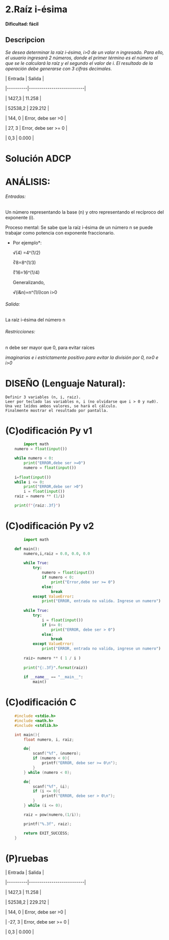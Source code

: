 
# 2.Raíz i-ésima

#### Dificultad: fácil

## Descripcion

*Se desea determinar la raíz i-ésima, i>0 de un valor n ingresado. Para ello, el usuario ingresará 2 números, donde el primer término es el número al que se le calculará la raíz y el segundo el valor de i. El resultado de la operación debe generarse con 3 cifras decimales.*

| Entrada  | Salida                    |

\|----------|---------------------------|

| 1427,3    | 11.258                   |

| 52538,2   | 229.212                  |

| 144, 0    | Error, debe ser >0       |

| 27, 3     | Error, debe ser >= 0     |

| 0,3       | 0.000                    |



# Solución ADCP

# ANÁLISIS:

###### Entradas:  
Un número representando la base (n) y otro representando el recíproco del exponente (i).

Proceso mental: Se sabe que la raíz i-ésima de un número n se puede trabajar como potencia con exponente fraccionario.

* Por ejemplo\*:    	

    √(4)  =4^(1/2)

    ∛8=8^(1/3)

    ∜16=16^(1/4)

    Generalizando,

    √(i&n)=n^(1/i)con i>0

###### Salida: 
La raíz i-ésima del número n

###### Restricciones: 
n debe ser mayor que 0, para evitar raíces 

*imaginarias e i estrictamente positivo para evitar la división por 0, n≥0 e i>0*

# DISEÑO (Lenguaje Natural):
	Definir 3 variables (n, i, raiz). 
	Leer por teclado las variables n, i (no olvidarse que i > 0 y n≥0). 
	Una vez leídos ambos valores, se hará el cálculo.
	Finalmente mostrar el resultado por pantalla.

# (C)odificación Py v1
```py
        import math
    numero = float(input())

    while numero < 0:
        print("ERROR,debe ser >=0")
        numero = float(input())
        
    i=float(input())
    while i <= 0:
        print("ERROR,debe ser >0")
        i = float(input())
    raiz = numero ** (1/i)

    print(f"{raiz:.3f}")
```

# (C)odificación Py v2
```py
        import math

    def main():
        numero,i,raiz = 0.0, 0.0, 0.0
        
        while True:
            try:
                numero = float(input())
                if numero < 0:
                    print("Error,debe ser >= 0")
                else:
                    break
            except ValueError:
                print("ERROR, entrada no valida. Ingrese un numero")
                
        while True:
            try:
                i = float(input())
                if i<= 0:
                    print("ERROR, debe ser > 0")
                else:
                    break
            except ValueError:
                print("ERROR, entrada no valida, ingrese un numero")
        
        raiz= numero ** ( 1 / i )
        
        print("{:.3f}".format(raiz))
        
        if __name__ == "__main__":
            main()
```
# (C)odificación C
```c
    #include <stdio.h>
    #include <math.h>
    #include <stdlib.h>

    int main(){
        float numero, i, raiz;

        do{
            scanf("%f", &numero);
            if (numero < 0){
                printf("ERROR, debe ser >= 0\n");
            } 
        } while (numero < 0);

        do{
            scanf("%f", &i);
            if (i <= 0){
                printf("ERROR, debe ser > 0\n");
            }    
        } while (i <= 0);

        raiz = pow(numero,(1/i));

        printf("%.3f", raiz);

        return EXIT_SUCCESS;
    }
```

# (P)ruebas


| Entrada  | Salida                    |

\|----------|---------------------------|

| 1427,3    | 11.258                   |

| 52538,2   | 229.212                  |

| 144, 0    | Error, debe ser >0       |

| -27, 3    | Error, debe ser >= 0     |

| 0,3       | 0.000                    |